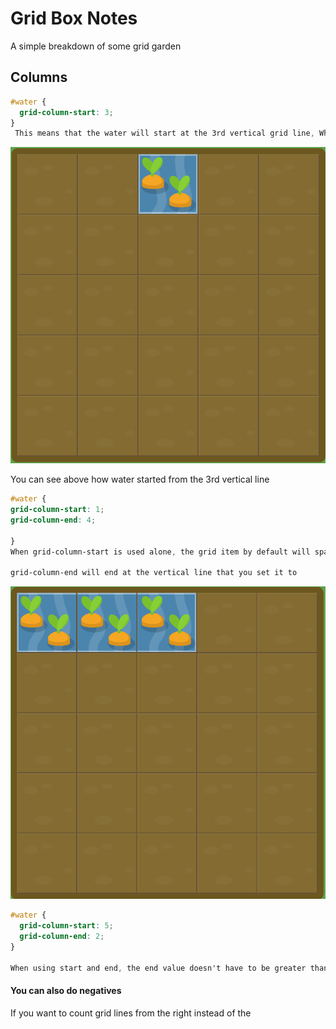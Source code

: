 # Grid Box Notes
A simple breakdown of some grid garden


## Columns

``` css
#water {
  grid-column-start: 3;
}
 This means that the water will start at the 3rd vertical grid line, Which is another way of saying the 3rd vertical border from the left of the grid. 
```

![Basic Layout](./pictures/gridGardenLayout.png)

You can see above how water started from the 3rd vertical line

``` css
#water {
grid-column-start: 1;
grid-column-end: 4;

}
When grid-column-start is used alone, the grid item by default will span exactly one column. However, you can expand the item across multiple columns by adding the grid-column-end property

grid-column-end will end at the vertical line that you set it to
```

![Using grid-column-end](./pictures/gridGardenEnd.png)

```css
#water {
  grid-column-start: 5;
  grid-column-end: 2;
}

When using start and end, the end value doesn't have to be greater than the start value

```

#### You can also do negatives

If you want to count grid lines from the right instead of the